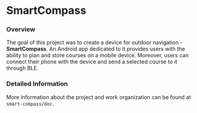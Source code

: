 # SmartCompass
### Overview
The goal of this project was to create a device for outdoor navigation - **SmartCompass**. An Android app dedicated to it provides users with the ability to plan and store courses on a mobile device. Moreover, users can connect their phone with the device and send a selected course to it through BLE.

### Detailed Information
More information about the project and work organization can be found at `smart-compass/doc`.
